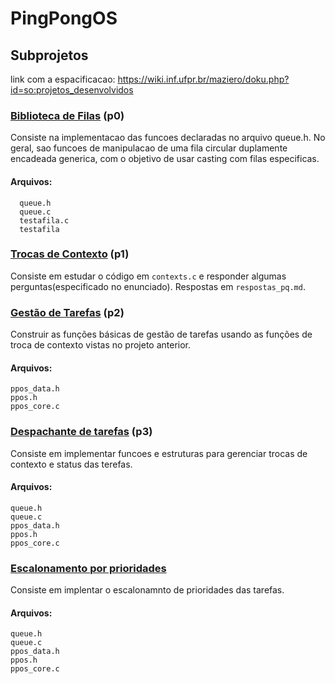 # PingPongOS
## Subprojetos
link com a espacificacao: https://wiki.inf.ufpr.br/maziero/doku.php?id=so:projetos_desenvolvidos

### [Biblioteca de Filas](https://wiki.inf.ufpr.br/maziero/doku.php?id=so:biblioteca_de_filas) (p0)
Consiste na implementacao das funcoes declaradas no arquivo queue.h.
No geral, sao funcoes de manipulacao de uma fila circular duplamente encadeada generica, com o objetivo de usar casting com filas especificas. 
#### Arquivos:
```
  queue.h 
  queue.c 
  testafila.c 
  testafila 
```
### [Trocas de Contexto](https://wiki.inf.ufpr.br/maziero/doku.php?id=so:trocas_de_contexto) (p1)
Consiste em estudar o código em ``` contexts.c ``` e responder algumas perguntas(especificado no enunciado).
Respostas em ```respostas_pq.md```.

### [Gestão de Tarefas](https://wiki.inf.ufpr.br/maziero/doku.php?id=so:gestao_de_tarefas) (p2)
Construir as funções básicas de gestão de tarefas usando as funções de troca de contexto vistas no projeto anterior. 
#### Arquivos:
```
ppos_data.h
ppos.h
ppos_core.c
```
### [Despachante de tarefas](https://wiki.inf.ufpr.br/maziero/doku.php?id=so:dispatcher) (p3)
Consiste em implementar funcoes e estruturas para gerenciar trocas de contexto e status das terefas.
#### Arquivos:
```
queue.h
queue.c
ppos_data.h
ppos.h
ppos_core.c
```
### [Escalonamento por prioridades](https://wiki.inf.ufpr.br/maziero/doku.php?id=so:escalonador_por_prioridades)
Consiste em implentar o escalonamnto de prioridades das tarefas.
#### Arquivos:
```
queue.h
queue.c
ppos_data.h
ppos.h
ppos_core.c
```

